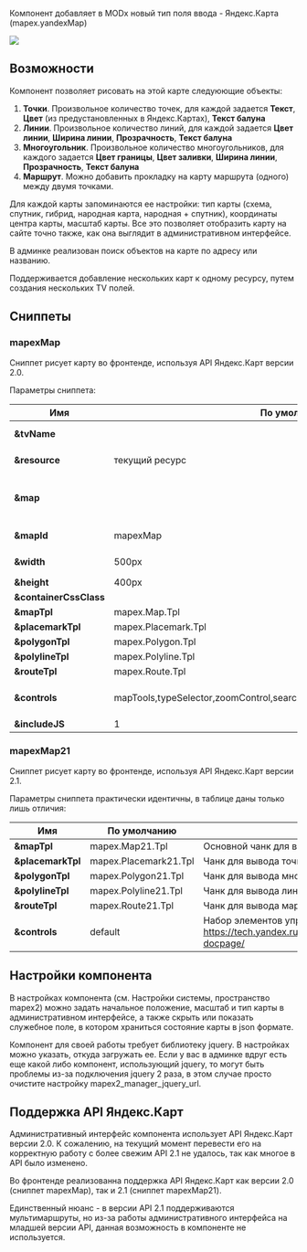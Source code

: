 Компонент добавляет в MODx новый тип поля ввода - Яндекс.Карта (mapex.yandexMap)

[![](https://file.modx.pro/files/f/4/4/f44f2ad54baab0ccfc076ae74946bd58.png)](https://file.modx.pro/files/f/4/4/f44f2ad54baab0ccfc076ae74946bd58.png)

## Возможности
Компонент позволяет рисовать на этой карте следуюющие объекты:
1. **Точки**. Произвольное количество точек, для каждой задается **Текст**, **Цвет** (из предустановленных в Яндекс.Картах), **Текст балуна**
2. **Линии**. Произвольное количество линий, для каждой задается **Цвет линии**, **Ширина линии**, **Прозрачность**, **Текст балуна**
3. **Многоугольник**. Произвольное количество многоугольников, для каждого задается **Цвет границы**, **Цвет заливки**, **Ширина линии**, **Прозрачность**, **Текст балуна**
3. **Маршрут**. Можно добавить прокладку на карту маршрута (одного) между двумя точками.

Для каждой карты запоминаются ее настройки: тип карты (схема, спутник, гибрид, народная карта, народная + спутник), координаты центра карты, масштаб карты. Все это позволяет отобразить карту на сайте точно также, как она выглядит в административном интерфейсе.

В админке реализован поиск объектов на карте по адресу или названию.

Поддерживается добавление нескольких карт к одному ресурсу, путем создания нескольких TV полей.

## Сниппеты
### mapexMap
Сниппет рисует карту во фронтенде, используя API Яндекс.Карт версии 2.0.

Параметры сниппета:

Имя  | По умолчанию  | Описание
------------- | ------------- | -------------
**&tvName**  |   | Имя TV параметра с картой. Используйте совместно с параметром **&resource**
**&resource**  |  текущий ресурс | Id ресурса с картой. Используйте совместно с параметром **&tvName**
**&map**  |   | json строка с картой. Альтернативный способ указать, какую карту рисовать. Если этот параметр указан, то **&tvName** и **&resource** не используются. Пример вызова: [[mapexMap? &map=`[[*tvMap]]`]]
**&mapId**  | mapexMap  | Id карты. Используется при генерации javascript. Если на одной странице карт несколько - укажите разные mapId
**&width**  | 500px  | Ширина карты, например 500px или 100%. Обязательно укажите единицы измерения.
**&height**  | 400px  | Высота карты
**&containerCssClass**  |   | Можно указать css класс блока, в который обернута карта
**&mapTpl**  | mapex.Map.Tpl  | Основной чанк для вывода карты
**&placemarkTpl**  | mapex.Placemark.Tpl  | Чанк для вывода точки
**&polygonTpl**  | mapex.Polygon.Tpl  | Чанк для вывода многоугольника
**&polylineTpl**  | mapex.Polyline.Tpl  | Чанк для вывода линии
**&routeTpl**  | mapex.Route.Tpl  | Чанк для вывода маршрута
**&controls**  | mapTools,typeSelector,zoomControl,searchControl,miniMap,trafficControl,scaleLine  | Набор элементов управления, которые будут на карте. См. https://tech.yandex.ru/maps/doc/jsapi/2.0/dg/concepts/controls-docpage/
**&includeJS**  | 1  | Подключать или нет на страницу скрипт Яндекс.Карт

### mapexMap21
Сниппет рисует карту во фронтенде, используя API Яндекс.Карт версии 2.1.

Параметры сниппета практически идентичны, в таблице даны только лишь отличия:

Имя  | По умолчанию  | Описание
------------- | ------------- | -------------
**&mapTpl**  | mapex.Map21.Tpl  | Основной чанк для вывода карты
**&placemarkTpl**  | mapex.Placemark21.Tpl  | Чанк для вывода точки
**&polygonTpl**  | mapex.Polygon21.Tpl  | Чанк для вывода многоугольника
**&polylineTpl**  | mapex.Polyline21.Tpl  | Чанк для вывода линии
**&routeTpl**  | mapex.Route21.Tpl  | Чанк для вывода маршрута
**&controls**  | default  | Набор элементов управления, которые будут на карте. См. https://tech.yandex.ru/maps/doc/jsapi/2.1/dg/concepts/controls-docpage/

## Настройки компонента
В настройках компонента (см. Настройки системы, пространство mapex2) можно задать начальное положение, масштаб и тип карты в административном интерфейсе, а также скрыть или показать служебное поле, в котором храниться состояние карты в json формате.

Компонент для своей работы требует библиотеку jquery. В настройках можно указать, откуда загружать ее. Если у вас в админке вдруг есть еще какой либо компонент, использующий jquery, то могут быть проблемы из-за подключения jquery 2 раза, в этом случае просто очистите настройку mapex2_manager_jquery_url.

## Поддержка API Яндекс.Карт
Административный интерфейс компонента использует API Яндекс.Карт версии 2.0. К сожалению, на текущий момент перевести его на корректную работу с более свежим API 2.1 не удалось, так как многое в API было изменено.

Во фронтенде реализованна поддержка API Яндекс.Карт как версии 2.0 (сниппет mapexMap), так и 2.1 (сниппет mapexMap21).

Единственный нюанс - в версии API 2.1 поддерживаются мультимаршруты, но из-за работы административного интерфейса на младшей версии API, данная возможность в компоненте не используется.